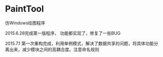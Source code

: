 # PaintTool
仿Windows绘图程序

2015.6.28完成第一版程序， 功能都实现了，修复了一些BUG


2015.7.1 第一次重构完成，利用单例模式，解决了数据共享的问题，将具体功能分离出来，减少模块之间的高耦合度。注意命名规则
